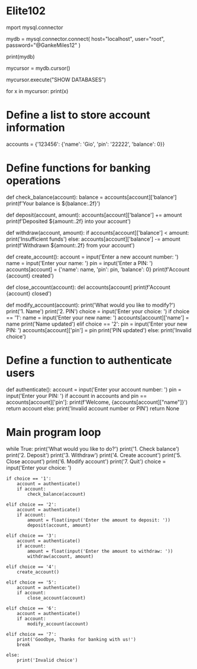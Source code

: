 # Elite102
mport mysql.connector

mydb = mysql.connector.connect(
  host="localhost",
  user="root",
  password="@GankeMiles12"
)

print(mydb)

mycursor = mydb.cursor()

mycursor.execute("SHOW DATABASES")

for x in mycursor:
  print(x)
# Define a list to store account information
accounts = {'123456': {'name': 'Gio', 'pin': '22222', 'balance': 0}}

# Define functions for banking operations
def check_balance(account):
    balance = accounts[account]['balance']
    print(f'Your balance is ${balance:.2f}')

def deposit(account, amount):
    accounts[account]['balance'] += amount
    print(f'Deposited ${amount:.2f} into your account')

def withdraw(account, amount):
    if accounts[account]['balance'] < amount:
        print('Insufficient funds')
    else:
        accounts[account]['balance'] -= amount
        print(f'Withdrawn ${amount:.2f} from your account')

def create_account():
    account = input('Enter a new account number: ')
    name = input('Enter your name: ')
    pin = input('Enter a PIN: ')
    accounts[account] = {'name': name, 'pin': pin, 'balance': 0}
    print(f'Account {account} created')

def close_account(account):
    del accounts[account]
    print(f'Account {account} closed')

def modify_account(account):
    print('What would you like to modify?')
    print('1. Name')
    print('2. PIN')
    choice = input('Enter your choice: ')
    if choice == '1':
        name = input('Enter your new name: ')
        accounts[account]['name'] = name
        print('Name updated')
    elif choice == '2':
        pin = input('Enter your new PIN: ')
        accounts[account]['pin'] = pin
        print('PIN updated')
    else:
        print('Invalid choice')

# Define a function to authenticate users
def authenticate():
    account = input('Enter your account number: ')
    pin = input('Enter your PIN: ')
    if account in accounts and pin == accounts[account]['pin']:
        print(f'Welcome, {accounts[account]["name"]}')
        return account
    else:
        print('Invalid account number or PIN')
        return None

# Main program loop
while True:
    print('What would you like to do?')
    print('1. Check balance')
    print('2. Deposit')
    print('3. Withdraw')
    print('4. Create account')
    print('5. Close account')
    print('6. Modify account')
    print('7. Quit')
    choice = input('Enter your choice: ')

    if choice == '1':
        account = authenticate()
        if account:
            check_balance(account)

    elif choice == '2':
        account = authenticate()
        if account:
            amount = float(input('Enter the amount to deposit: '))
            deposit(account, amount)

    elif choice == '3':
        account = authenticate()
        if account:
            amount = float(input('Enter the amount to withdraw: '))
            withdraw(account, amount)

    elif choice == '4':
        create_account()

    elif choice == '5':
        account = authenticate()
        if account:
            close_account(account)

    elif choice == '6':
        account = authenticate()
        if account:
            modify_account(account)

    elif choice == '7':
        print('Goodbye, Thanks for banking with us!')
        break

    else:
        print('Invalid choice')
